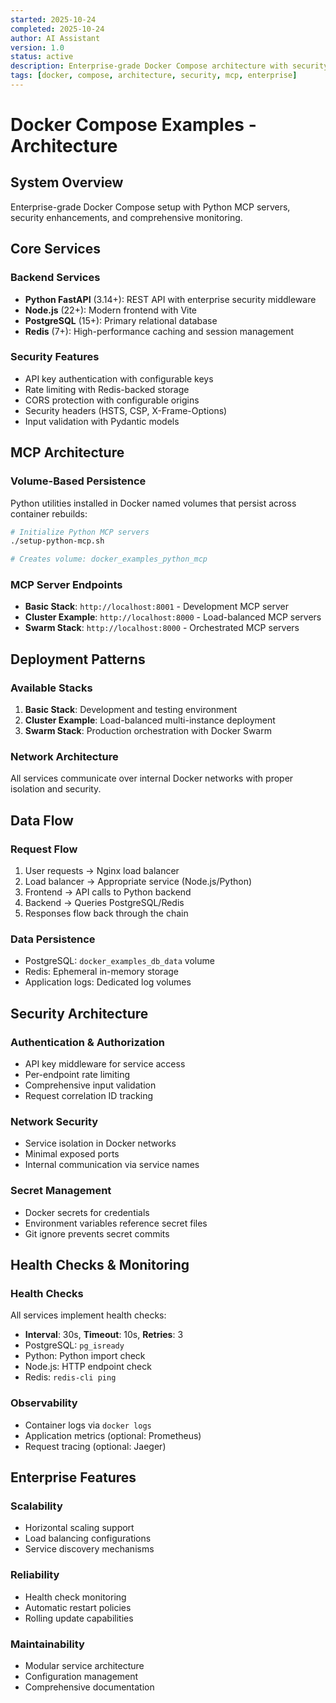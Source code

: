 ```yaml
---
started: 2025-10-24
completed: 2025-10-24
author: AI Assistant
version: 1.0
status: active
description: Enterprise-grade Docker Compose architecture with security, monitoring, and MCP integration
tags: [docker, compose, architecture, security, mcp, enterprise]
---
```


# Docker Compose Examples - Architecture

## System Overview

Enterprise-grade Docker Compose setup with Python MCP servers, security enhancements, and comprehensive monitoring.

## Core Services

### Backend Services
- **Python FastAPI** (3.14+): REST API with enterprise security middleware
- **Node.js** (22+): Modern frontend with Vite
- **PostgreSQL** (15+): Primary relational database
- **Redis** (7+): High-performance caching and session management

### Security Features
- API key authentication with configurable keys
- Rate limiting with Redis-backed storage
- CORS protection with configurable origins
- Security headers (HSTS, CSP, X-Frame-Options)
- Input validation with Pydantic models

## MCP Architecture

### Volume-Based Persistence
Python utilities installed in Docker named volumes that persist across container rebuilds:

```bash
# Initialize Python MCP servers
./setup-python-mcp.sh

# Creates volume: docker_examples_python_mcp
```

### MCP Server Endpoints
- **Basic Stack**: `http://localhost:8001` - Development MCP server
- **Cluster Example**: `http://localhost:8000` - Load-balanced MCP servers
- **Swarm Stack**: `http://localhost:8000` - Orchestrated MCP servers

## Deployment Patterns

### Available Stacks
1. **Basic Stack**: Development and testing environment
2. **Cluster Example**: Load-balanced multi-instance deployment
3. **Swarm Stack**: Production orchestration with Docker Swarm

### Network Architecture
All services communicate over internal Docker networks with proper isolation and security.

## Data Flow

### Request Flow
1. User requests → Nginx load balancer
2. Load balancer → Appropriate service (Node.js/Python)
3. Frontend → API calls to Python backend
4. Backend → Queries PostgreSQL/Redis
5. Responses flow back through the chain

### Data Persistence
- PostgreSQL: `docker_examples_db_data` volume
- Redis: Ephemeral in-memory storage
- Application logs: Dedicated log volumes

## Security Architecture

### Authentication & Authorization
- API key middleware for service access
- Per-endpoint rate limiting
- Comprehensive input validation
- Request correlation ID tracking

### Network Security
- Service isolation in Docker networks
- Minimal exposed ports
- Internal communication via service names

### Secret Management
- Docker secrets for credentials
- Environment variables reference secret files
- Git ignore prevents secret commits

## Health Checks & Monitoring

### Health Checks
All services implement health checks:
- **Interval**: 30s, **Timeout**: 10s, **Retries**: 3
- PostgreSQL: `pg_isready`
- Python: Python import check
- Node.js: HTTP endpoint check
- Redis: `redis-cli ping`

### Observability
- Container logs via `docker logs`
- Application metrics (optional: Prometheus)
- Request tracing (optional: Jaeger)

## Enterprise Features

### Scalability
- Horizontal scaling support
- Load balancing configurations
- Service discovery mechanisms

### Reliability
- Health check monitoring
- Automatic restart policies
- Rolling update capabilities

### Maintainability
- Modular service architecture
- Configuration management
- Comprehensive documentation

